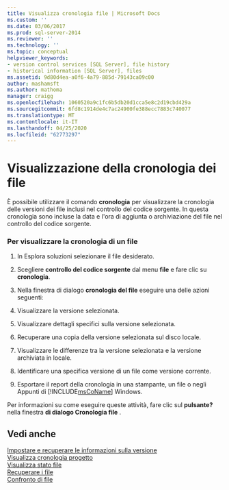 ```yaml
---
title: Visualizza cronologia file | Microsoft Docs
ms.custom: ''
ms.date: 03/06/2017
ms.prod: sql-server-2014
ms.reviewer: ''
ms.technology: ''
ms.topic: conceptual
helpviewer_keywords:
- version control services [SQL Server], file history
- historical information [SQL Server], files
ms.assetid: 9d80d4ea-a0f6-4a79-885d-79143ca09c00
author: mashamsft
ms.author: mathoma
manager: craigg
ms.openlocfilehash: 1060520a9c1fc6b5db20d1cca5e8c2d19cbd429a
ms.sourcegitcommit: 6fd8c1914de4c7ac24900fe388ecc7883c740077
ms.translationtype: MT
ms.contentlocale: it-IT
ms.lasthandoff: 04/25/2020
ms.locfileid: "62773297"
---
```

# <a name="view-file-history"></a>Visualizzazione della cronologia dei file
  È possibile utilizzare il comando **cronologia** per visualizzare la cronologia delle versioni dei file inclusi nel controllo del codice sorgente. In questa cronologia sono incluse la data e l'ora di aggiunta o archiviazione del file nel controllo del codice sorgente.  
  
### <a name="to-view-the-history-of-a-file"></a>Per visualizzare la cronologia di un file  
  
1.  In Esplora soluzioni selezionare il file desiderato.  
  
2.  Scegliere **controllo del codice sorgente** dal menu **file** e fare clic su **cronologia**.  
  
3.  Nella finestra di dialogo **cronologia del file** eseguire una delle azioni seguenti:  
  
4.  Visualizzare la versione selezionata.  
  
5.  Visualizzare dettagli specifici sulla versione selezionata.  
  
6.  Recuperare una copia della versione selezionata sul disco locale.  
  
7.  Visualizzare le differenze tra la versione selezionata e la versione archiviata in locale.  
  
8.  Identificare una specifica versione di un file come versione corrente.  
  
9. Esportare il report della cronologia in una stampante, un file o negli Appunti di [!INCLUDE[msCoName](../includes/msconame-md.md)] Windows.  
  
 Per informazioni su come eseguire queste attività, fare clic sul **pulsante?** nella finestra **di dialogo Cronologia file** .  
  
## <a name="see-also"></a>Vedi anche  
 [Impostare e recuperare le informazioni sulla versione](../../2014/database-engine/set-and-retrieve-version-information.md)   
 [Visualizza cronologia progetto](../../2014/database-engine/view-project-history.md)   
 [Visualizza stato file](../../2014/database-engine/view-file-status.md)   
 [Recuperare i file](../../2014/database-engine/retrieve-files.md)   
 [Confronto di file](../../2014/database-engine/compare-files.md)  
  
  
